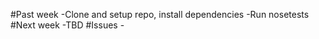 #Past week
    -Clone and setup repo, install dependencies
    -Run nosetests
#Next week
    -TBD
#Issues
    -
